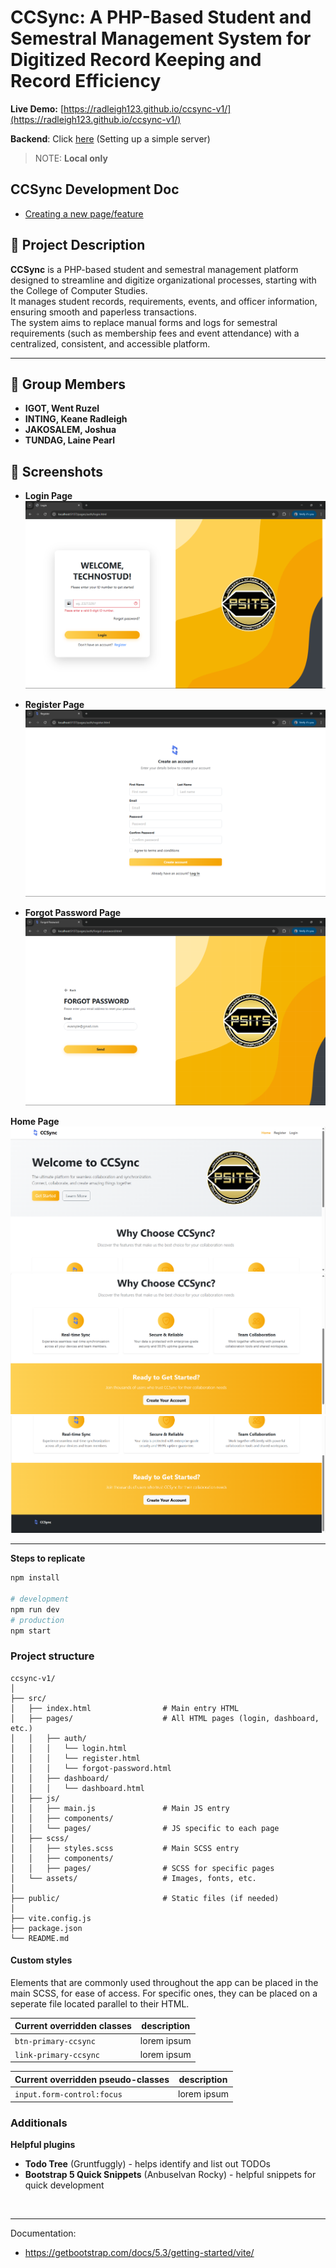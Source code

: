 # CCSync: A PHP-Based Student and Semestral Management System for Digitized Record Keeping and Record Efficiency
**Live Demo:** [https://radleigh123.github.io/ccsync-v1/](https://radleigh123.github.io/ccsync-v1/)

**Backend**: Click [here](https://github.com/radleigh123/ccsync-v1/tree/keane/feature/auth-fix/temp) (Setting up a simple server)
> NOTE: **Local only**

## CCSync Development Doc

- [Creating a new page/feature](https://github.com/radleigh123/ccsync-v1/tree/keane/feature/auth-fix/src/pages)

## 📌 Project Description  
**CCSync** is a PHP-based student and semestral management platform designed to streamline and digitize organizational processes, starting with the College of Computer Studies.  
It manages student records, requirements, events, and officer information, ensuring smooth and paperless transactions.  
The system aims to replace manual forms and logs for semestral requirements (such as membership fees and event attendance) with a centralized, consistent, and accessible platform.  

---

## 👥 Group Members  
- **IGOT, Went Ruzel**  
- **INTING, Keane Radleigh**  
- **JAKOSALEM, Joshua**  
- **TUNDAG, Laine Pearl** 

## 📸 Screenshots 

- **Login Page**  
![Login Page](./src/assets/screenshots/login.png)  

- **Register Page**  
![Register Page](./src/assets/screenshots/register.png)  

- **Forgot Password Page**  
![Forgot Password Page](./src/assets/screenshots/forgot-password.png)

**Home Page**
![Home Page](./src/assets/screenshots/homepage-1.png)
![Home Page](./src/assets/screenshots/homepage-2.png)
![Home Page](./src/assets/screenshots/homepage-3.png)

---

**Steps to replicate**
```bash
npm install

# development
npm run dev
# production
npm start
```

### Project structure
```
ccsync-v1/
│
├── src/
│   ├── index.html                # Main entry HTML
│   ├── pages/                    # All HTML pages (login, dashboard, etc.)
│   │   ├── auth/
│   │   │   └── login.html
│   │   │   └── register.html
│   │   │   └── forgot-password.html
│   │   ├── dashboard/
│   │   │   └── dashboard.html
│   ├── js/
│   │   ├── main.js               # Main JS entry
│   │   ├── components/           
│   │   └── pages/                # JS specific to each page
│   ├── scss/
│   │   ├── styles.scss           # Main SCSS entry
│   │   ├── components/           
│   │   ├── pages/                # SCSS for specific pages
│   └── assets/                   # Images, fonts, etc.
│
├── public/                       # Static files (if needed)
│
├── vite.config.js
├── package.json
└── README.md
```
#### Custom styles
Elements that are commonly used throughout the app can be placed in the main SCSS, for ease of access. For specific ones, they can be placed on a seperate file located parallel to their HTML.

| Current overridden classes | description |
| - | - |
| `btn-primary-ccsync` | lorem ipsum |
| `link-primary-ccsync` | lorem ipsum |

| Current overridden pseudo-classes | description |
| - | - |
| `input.form-control:focus`  | lorem ipsum |

### Additionals
**Helpful plugins**
- **Todo Tree** (Gruntfuggly) - helps identify and list out TODOs
- **Bootstrap 5 Quick Snippets** (Anbuselvan Rocky) - helpful snippets for quick development

<br>

---
Documentation:
- https://getbootstrap.com/docs/5.3/getting-started/vite/
